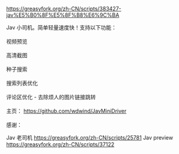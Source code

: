 https://greasyfork.org/zh-CN/scripts/383427-jav%E5%B0%8F%E5%8F%B8%E6%9C%BA

Jav 小司机。简单轻量速度快！支持以下功能：
<br><br>
视频预览<br><br>
高清截图<br><br>
种子搜索<br><br>
搜索列表优化<br><br>
评论区优化 - 去除烦人的图片链接跳转<br><br>
主页： https://github.com/wdwind/JavMiniDriver
<br><br>
感谢：

Jav 老司机 https://greasyfork.org/zh-CN/scripts/25781
Jav preview https://greasyfork.org/zh-CN/scripts/37122
